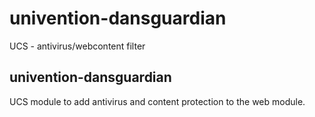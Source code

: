 # univention-dansguardian
UCS - antivirus/webcontent filter

## univention-dansguardian
UCS module to add antivirus and content protection  to the web module.

